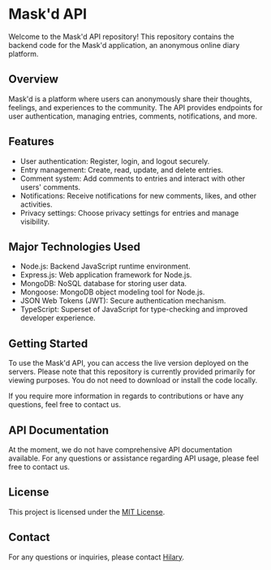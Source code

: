 # Mask'd API

Welcome to the Mask'd API repository! This repository contains the backend code for the Mask'd application, an anonymous online diary platform.

## Overview

Mask'd is a platform where users can anonymously share their thoughts, feelings, and experiences to the community. The API provides endpoints for user authentication, managing entries, comments, notifications, and more.

## Features

- User authentication: Register, login, and logout securely.
- Entry management: Create, read, update, and delete entries.
- Comment system: Add comments to entries and interact with other users' comments.
- Notifications: Receive notifications for new comments, likes, and other activities.
- Privacy settings: Choose privacy settings for entries and manage visibility.

## Major Technologies Used

- Node.js: Backend JavaScript runtime environment.
- Express.js: Web application framework for Node.js.
- MongoDB: NoSQL database for storing user data.
- Mongoose: MongoDB object modeling tool for Node.js.
- JSON Web Tokens (JWT): Secure authentication mechanism.
- TypeScript: Superset of JavaScript for type-checking and improved developer experience.

## Getting Started

To use the Mask'd API, you can access the live version deployed on the servers. Please note that this repository is currently provided primarily for viewing purposes. You do not need to download or install the code locally.

If you require more information in regards to contributions or have any questions, feel free to contact us.

## API Documentation

At the moment, we do not have comprehensive API documentation available.
For any questions or assistance regarding API usage, please feel free to contact us.

## License

This project is licensed under the [MIT License](LICENSE).

## Contact

For any questions or inquiries, please contact [Hilary](mailto:dansatch98@gmail.com).
